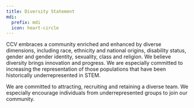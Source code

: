 ```yaml
---
title: Diversity Statement
mdi:
  prefix: mdi
  icon: heart-circle
---
```


CCV embraces a community enriched and enhanced by diverse dimensions, including race, ethnicity and national origins, disability status, gender and gender identity, sexuality, class and religion. We believe diversity brings innovation and progress. We are especially committed to increasing the representation of those populations that have been historically underrepresented in STEM.

We are committed to attracting, recruiting and retaining a diverse team. We especially encourage individuals from underrepresented groups to join our community.